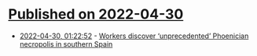 # [Published on 2022-04-30](index.md)

* [2022-04-30, 01:22:52](https://news.ycombinator.com/item?id=31212506) - [Workers discover ‘unprecedented’ Phoenician necropolis in southern Spain](https://www.theguardian.com/world/2022/apr/26/unprecedented-phoenician-necropolis-osuna-spain)
